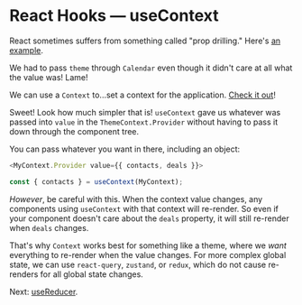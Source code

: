 # React Hooks — useContext

React sometimes suffers from something called "prop drilling." Here's [an example](./examples/006-01.jsx).

We had to pass `theme` through `Calendar` even though it didn't care at all what the value was! Lame!

We can use a `Context` to...set a context for the application. [Check it out](./examples/006-02.jsx)!

Sweet! Look how much simpler that is! `useContext` gave us whatever was passed into `value` in the `ThemeContext.Provider` without having to pass it down through the component tree.

You can pass whatever you want in there, including an object:

```javascript
<MyContext.Provider value={{ contacts, deals }}>
```

```javascript
const { contacts } = useContext(MyContext);
```

*However*, be careful with this. When the context value changes, any components using `useContext` with that context will re-render. So even if your component doesn't care about the `deals` property, it will still re-render when `deals` changes.

That's why `Context` works best for something like a theme, where we *want* everything to re-render when the value changes. For more complex global state, we can use `react-query`, `zustand`, or `redux`, which do not cause re-renders for all global state changes.

Next: [useReducer](./007-usereducer.md).
